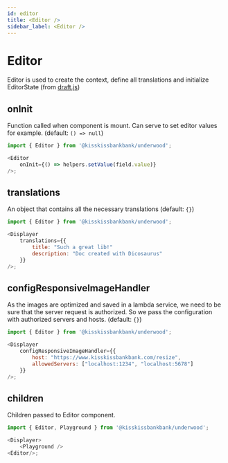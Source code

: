```yaml
---
id: editor
title: <Editor />
sidebar_label: <Editor />
---
```

# Editor

Editor is used to create the context, define all translations and initialize EditorState (from [draft.js](https://draftjs.org/docs/api-reference-editor-state/))

## onInit
Function called when component is mount. Can serve to set editor values for example. (default: `() => null`)

```javascript
import { Editor } from '@kisskissbankbank/underwood';

<Editor
    onInit={() => helpers.setValue(field.value)}
/>;
```


## translations
An object that contains all the necessary translations (default: `{}`)
```javascript
import { Editor } from '@kisskissbankbank/underwood';

<Displayer
    translations={{
        title: "Such a great lib!"
        description: "Doc created with Dicosaurus"
    }}
/>;
```

## configResponsiveImageHandler
As the images are optimized and saved in a lambda service, we need to be sure that the server request is authorized. So we pass the configuration with authorized servers and hosts. (default: `{}`)

```javascript
import { Editor } from '@kisskissbankbank/underwood';

<Displayer
    configResponsiveImageHandler={{
        host: "https://www.kisskissbankbank.com/resize",
        allowedServers: ["localhost:1234", "localhost:5678"]
    }}
/>;
```

## children
Children passed to Editor component.

```javascript
import { Editor, Playground } from '@kisskissbankbank/underwood';

<Displayer>
    <Playground />
<Editor/>;
```
